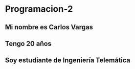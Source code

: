 # Programacion-2

## Mi nombre es Carlos Vargas 
## Tengo 20 años 
## Soy estudiante de Ingeniería Telemática

